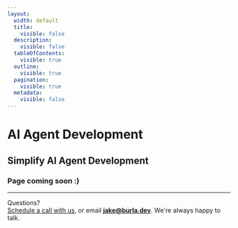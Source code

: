 ```yaml
---
layout:
  width: default
  title:
    visible: false
  description:
    visible: false
  tableOfContents:
    visible: true
  outline:
    visible: true
  pagination:
    visible: true
  metadata:
    visible: false
---
```


# AI Agent Development

## Simplify AI Agent Development

&#x20;

&#x20;

### Page coming soon :)

&#x20;

&#x20;

&#x20;

***

Questions?\
[Schedule a call with us](http://cal.com/jakez/burla), or email **jake@burla.dev**. We're always happy to talk.
